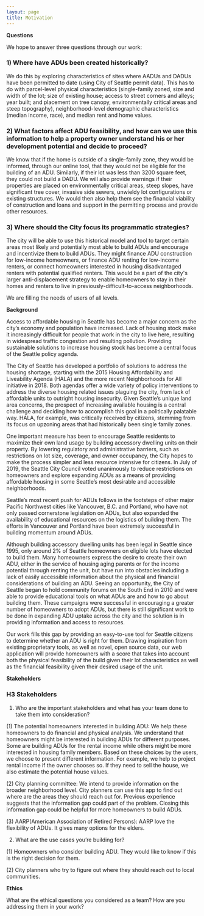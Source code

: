 ```yaml
---
layout: page
title: Motivation
---
```


**Questions**

We hope to answer three questions through our work:

### 1) Where have ADUs been created historically?
  We do this by exploring characteristics of sites where AADUs and DADUs have been permitted to date (using City of Seattle permit data). This has to do with parcel-level physical characteristics (single-family zoned, size and width of the lot; size of existing house; access to street corners and alleys; year built; and placement on tree canopy, environmentally critical areas and steep topography), neighborhood-level demographic characteristics (median income, race), and median rent and home values.

### 2) What factors affect ADU feasibility, and how can we use this information to help a property owner understand his or her development potential and decide to proceed?
  We know that if the home is outside of a single-family zone, they would be informed, through our online tool, that they would not be eligible for the building of an ADU. Similarly, if their lot was less than 3200 square feet, they could not build a DADU. We will also provide warnings if their properties are placed on environmentally critical areas, steep slopes, have significant tree cover, invasive side sewers, unwieldy lot configurations or existing structures. We would then also help them see the financial viability of construction and loans and support in the permitting process and provide other resources.

### 3) Where should the City focus its programmatic strategies?
  The city will be able to use this historical model and tool to target certain areas most likely and potentially most able to build ADUs and encourage and incentivize them to build ADUs. They might finance ADU construction for low-income homeowners, or finance ADU renting for low-income renters, or connect homeowners interested in housing disadvantaged renters with potential qualified renters. This would be a part of the city's larger anti-displacement strategy to enable homeowners to stay in their homes and renters to live in previously-difficult-to-access neighborhoods.

We are filling the needs of users of all levels.

**Background**

Access to affordable housing in Seattle has become a major concern as the city’s economy and population have increased.  Lack of housing stock make it increasingly difficult for people that work in the city to live here, resulting in widespread traffic congestion and resulting pollution.  Providing sustainable solutions to increase housing stock has become a central focus of the Seattle policy agenda.  

The City of Seattle has developed a portfolio of solutions to address the housing shortage, starting with the 2015 Housing Affordability and Liveability Agenda (HALA) and the more recent Neighborhoods for All initiative in 2018.  Both agendas offer a wide variety of policy interventions to address the diverse housing related issues plaguing the city, from lack of affordable units to outright housing insecurity.  Given Seattle’s unique land area concerns, the prospect of increasing available housing is a central challenge and deciding how to accomplish this goal in a politically palatable way.  HALA, for example, was critically received by citizens, stemming from its focus on upzoning areas that had historically been single family zones.

One important measure has been to encourage Seattle residents to maximize their own land usage by building accessory dwelling units on their property.  By lowering regulatory and administrative barriers, such as restrictions on lot size, coverage, and owner occupancy, the City hopes to make the process simpler and less resource intensive for citizens.  In July of 2019, the Seattle City Council voted unanimously to reduce restrictions on homeowners and explore expanding ADUs as a means of providing affordable housing in some Seattle’s most desirable and accessible neighborhoods.  

Seattle’s most recent push for ADUs follows in the footsteps of other major Pacific Northwest cities like Vancouver, B.C. and Portland, who have not only passed cornerstone legislation on ADUs, but also expanded the availability of educational resources on the logistics of building them.  The efforts in Vancouver and Portland have been extremely successful in building momentum around ADUs.  

Although building accessory dwelling units has been legal in Seattle since 1995, only around 2% of Seattle homeowners on eligible lots have elected to build them.  Many homeowners express the desire to create their own ADU, either in the service of housing aging parents or for the income potential through renting the unit, but have run into obstacles including a lack of easily accessible information about the physical and financial considerations of building an ADU.  Seeing an opportunity, the City of Seattle began to hold community forums on the South End in 2010 and were able to provide educational tools on what ADUs are and how to go about building them.  These campaigns were successful in encouraging a greater number of homeowners to adopt ADUs, but there is still significant work to be done in expanding ADU uptake across the city and the solution is in providing information and access to resources.

Our work fills this gap by providing an easy-to-use tool for Seattle citizens to determine whether an ADU is right for them.   Drawing inspiration from existing proprietary tools, as well as novel, open source data, our web application will provide homeowners with a score that takes into account both the physical feasibility of the build given their lot characteristics as well as the financial feasibility given their desired usage of the unit. 


**Stakeholders**

### H3 Stakeholders

1. Who are the important stakeholders and what has your team done to take them into consideration?

(1) The potential homeowners interested in building ADU: We help these homeowners to do financial and physical analysis. We understand that homeowners might be interested in building ADUs for different purposes. Some are building ADUs for the rental income while others might be more interested in housing family members. Based on these choices by the users, we choose to present different information. For example, we help to project rental income if the owner chooses so. If they need to sell the house, we also estimate the potential house values. 


(2) City planning committee: We intend to provide information on the broader neighborhood level. City planners can use this app to find out where are the areas they should reach out for. Previous experience suggests that the information gap could part of the problem. Closing this information gap could be helpful for more homeowners to build ADUs.  

(3) AARP(American Association of Retired Persons): AARP love the flexibility of ADUs. It gives many options for the elders. 

2. What are the use cases you’re building for?

(1) Homeowners who consider building ADU. They would like to know if this is the right decision for them. 

(2) City planners who try to figure out where they should reach out to local communities.


**Ethics**

What are the ethical questions you considered as a team?
How are you addressing them in your work?

